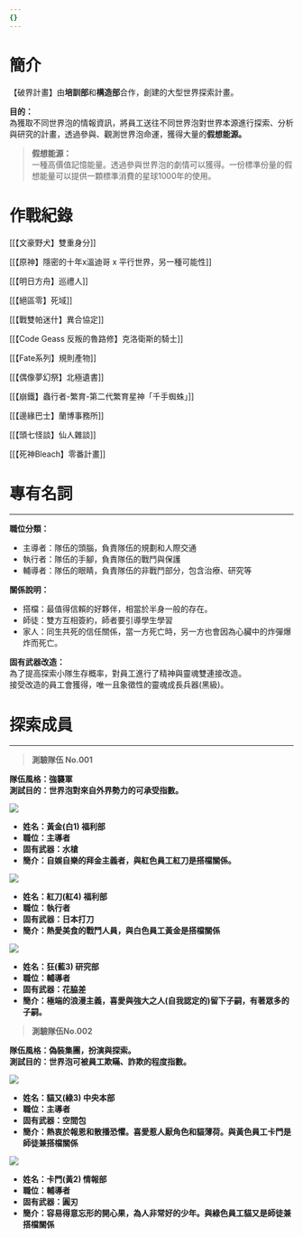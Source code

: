 ```yaml
---
{}
---
```

# 簡介

【破界計畫】由**培訓部**和**構造部**合作，創建的大型世界探索計畫。

**目的：**  
為獲取不同世界泡的情報資訊，將員工送往不同世界泡對世界本源進行探索、分析與研究的計畫，透過參與、觀測世界泡命運，獲得大量的**假想能源。**

> **假想能源：**  
> 一種高價值記憶能量。透過參與世界泡的劇情可以獲得。一份標準份量的假想能量可以提供一顆標準消費的星球1000年的使用。


# 作戰紀錄

[[【文豪野犬】雙重身分]]

[[【原神】隱密的十年x溫迪哥 x 平行世界，另一種可能性]]

[[【明日方舟】巡禮人]]

[[【絕區零】死域]]

[[【戰雙帕迷什】異合協定]]

[[【Code Geass 反叛的魯路修】克洛衛斯的騎士]]

[[【Fate系列】規則產物]]

[[【偶像夢幻祭】北極遺書]]

[[【崩鐵】蟲行者-繁育-第二代繁育星神「千手蜘蛛」]]

[[【邊緣巴士】蘭博事務所]]

[[【頭七怪談】仙人雜談]]

[[【死神Bleach】零番計畫]]

# 專有名詞

---

**職位分類：**

- 主導者：隊伍的頭腦，負責隊伍的規劃和人際交通
- 執行者：隊伍的手腳，負責隊伍的戰鬥與保護
- 輔導者：隊伍的眼睛，負責隊伍的非戰鬥部分，包含治療、研究等

**關係說明：**

- 搭檔：最值得信賴的好夥伴，相當於半身一般的存在。
- 師徒：雙方互相簽約，師者要引導學生學習
- 家人：同生共死的信任關係，當一方死亡時，另一方也會因為心臟中的炸彈爆炸而死亡。

**固有武器改造：**  
為了提高探索小隊生存概率，對員工進行了精神與靈魂雙連接改造。  
接受改造的員工會獲得，唯一且象徵性的靈魂成長兵器(黑級)。  

# 探索成員

---

> **測驗隊伍 No.001**

**隊伍風格：強襲軍**  
**測試目的：世界泡對來自外界勢力的可承受指數。**  

[![](https://i.pinimg.com/564x/32/a4/ac/32a4ac914e8819f0407250d6fefd2b2f.jpg)](https://i.pinimg.com/564x/32/a4/ac/32a4ac914e8819f0407250d6fefd2b2f.jpg)

- **姓名：黃金(白1) 福利部**
- **職位：主導者**
- **固有武器：水槍**
- **簡介：自娛自樂的拜金主義者，與紅色員工紅刀是搭檔關係。**

[![](https://i.pinimg.com/564x/fa/b0/57/fab057058bd6c1c6200e6819344c454a.jpg)](https://i.pinimg.com/564x/fa/b0/57/fab057058bd6c1c6200e6819344c454a.jpg)

- **姓名：紅刀(紅4) 福利部**
- **職位：執行者**
- **固有武器：日本打刀**
- **簡介：熱愛美食的戰鬥人員，與白色員工黃金是搭檔關係**

[![](https://i.pinimg.com/564x/eb/99/66/eb996655f31b83c10785b9a7234b5abb.jpg)](https://i.pinimg.com/564x/eb/99/66/eb996655f31b83c10785b9a7234b5abb.jpg)

- **姓名：狂(藍3) 研究部**
- **職位：輔導者**
- **固有武器：花脇差**
- **簡介：極端的浪漫主義，喜愛與強大之人(自我認定的)留下子嗣，有著眾多的子嗣。**

> **測驗隊伍No.002**

**隊伍風格：偽裝集團，扮演與探索。**  
**測試目的：世界泡可被員工欺瞞、詐欺的程度指數。**  

[![](https://i.pinimg.com/564x/c0/e0/e6/c0e0e641186417a3a3cce751153f7942.jpg)](https://i.pinimg.com/564x/c0/e0/e6/c0e0e641186417a3a3cce751153f7942.jpg)

- **姓名：貓又(綠3) 中央本部**
- **職位：主導者**
- **固有武器：空間包**
- **簡介：熱衷於報恩和散播恐懼。喜愛惹人厭角色和貓薄荷。與黃色員工卡門是師徒兼搭檔關係**

[![](https://i.pinimg.com/564x/8f/9f/01/8f9f01d1bb6a7f1265b1a956cd12bb7c.jpg)](https://i.pinimg.com/564x/8f/9f/01/8f9f01d1bb6a7f1265b1a956cd12bb7c.jpg)

- **姓名：卡門(黃2) 情報部**
- **職位：輔導者**
- **固有武器：圓刃**
- **簡介：容易得意忘形的開心果，為人非常好的少年。與綠色員工貓又是師徒兼搭檔關係**

